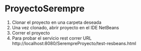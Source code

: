 # ProyectoSerempre

1. Clonar el proyecto en una carpeta deseada
2. Una vez clonado, abrir proyecto en el IDE NetBeans
3. Correr el proyecto
4. Para probar el servicio rest correr URL  http://localhost:8080/SerempreProyecto/test-resbeans.html

